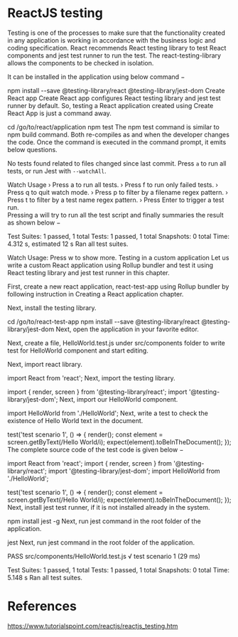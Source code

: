 # ReactJS testing

Testing is one of the processes to make sure that the functionality created in any application is working in accordance with the business logic and coding specification. React recommends React testing library to test React components and jest test runner to run the test. The react-testing-library allows the components to be checked in isolation.

It can be installed in the application using below command −

npm install --save @testing-library/react @testing-library/jest-dom
Create React app
Create React app configures React testing library and jest test runner by default. So, testing a React application created using Create React App is just a command away.

cd /go/to/react/application
npm test
The npm test command is similar to npm build command. Both re-compiles as and when the developer changes the code. Once the command is executed in the command prompt, it emits below questions.

No tests found related to files changed since last commit.
Press `a` to run all tests, or run Jest with `--watchAll`.

Watch Usage
   › Press a to run all tests.
   › Press f to run only failed tests.
   › Press q to quit watch mode.
   › Press p to filter by a filename regex pattern.
   › Press t to filter by a test name regex pattern.
   › Press Enter to trigger a test run.  
Pressing a will try to run all the test script and finally summaries the result as shown below −

Test Suites: 1 passed, 1 total
Tests:       1 passed, 1 total
Snapshots:   0 total
Time:        4.312 s, estimated 12 s
Ran all test suites.

Watch Usage: Press w to show more.
Testing in a custom application
Let us write a custom React application using Rollup bundler and test it using React testing library and jest test runner in this chapter.

First, create a new react application, react-test-app using Rollup bundler by following instruction in Creating a React application chapter.

Next, install the testing library.

cd /go/to/react-test-app
npm install --save @testing-library/react @testing-library/jest-dom
Next, open the application in your favorite editor.

Next, create a file, HelloWorld.test.js under src/components folder to write test for HelloWorld component and start editing.

Next, import react library.

import React from 'react';
Next, import the testing library.

import { render, screen } from '@testing-library/react'; import '@testing-library/jest-dom';
Next, import our HelloWorld component.

import HelloWorld from './HelloWorld';
Next, write a test to check the existence of Hello World text in the document.

test('test scenario 1', () => {
   render(<HelloWorld />);
   const element = screen.getByText(/Hello World/i);
   expect(element).toBeInTheDocument();
});
The complete source code of the test code is given below −

import React from 'react';
import { render, screen } from '@testing-library/react';
import '@testing-library/jest-dom';
import HelloWorld from './HelloWorld';

test('test scenario 1', () => {
   render(<HelloWorld />);
   const element = screen.getByText(/Hello World/i);
   expect(element).toBeInTheDocument();
});
Next, install jest test runner, if it is not installed already in the system.

npm install jest -g
Next, run jest command in the root folder of the application.

jest
Next, run jest command in the root folder of the application.

PASS  src/components/HelloWorld.test.js
   √ test scenario 1 (29 ms)

Test Suites: 1 passed, 1 total
Tests:       1 passed, 1 total
Snapshots:   0 total
Time:        5.148 s
Ran all test suites.

# References
https://www.tutorialspoint.com/reactjs/reactjs_testing.htm
